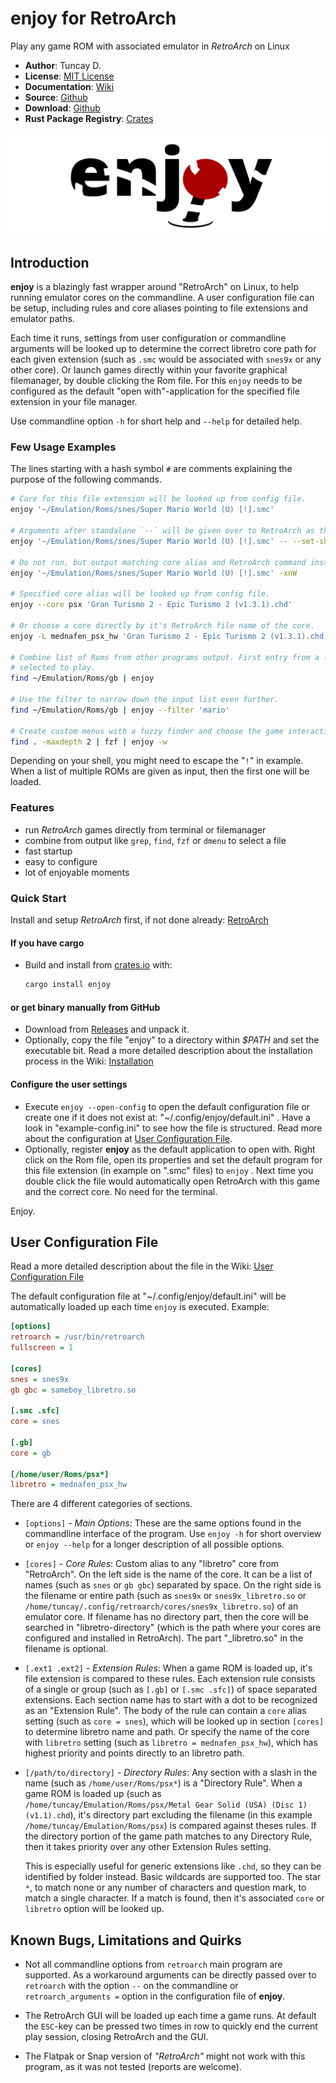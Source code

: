 # enjoy for RetroArch

Play any game ROM with associated emulator in _RetroArch_ on Linux

- **Author**: Tuncay D.
- **License**: [MIT License](LICENSE)
- **Documentation**: [Wiki](https://github.com/thingsiplay/enjoy/wiki)
- **Source**: [Github](https://github.com/thingsiplay/enjoy)
- **Download**: [Github](https://github.com/thingsiplay/enjoy/releases)
- **Rust Package Registry**: [Crates](https://crates.io/crates/enjoy/)

![enjoy](./img/enjoy_logo.svg "logo")

## Introduction

**enjoy** is a blazingly fast wrapper around "RetroArch" on Linux, to help
running emulator cores on the commandline. A user configuration file can be
setup, including rules and core aliases pointing to file extensions and
emulator paths.

Each time it runs, settings from user configuration or commandline arguments
will be looked up to determine the correct libretro core path for each given
extension (such as `.smc` would be associated with `snes9x` or any other core).
Or launch games directly within your favorite graphical filemanager, by double
clicking the Rom file. For this `enjoy` needs to be configured as the default
"open with"-application for the specified file extension in your file manager.

Use commandline option `-h` for short help and `--help` for detailed help.

### Few Usage Examples

The lines starting with a hash symbol `#` are comments explaining the purpose
of the following commands.

```bash
# Core for this file extension will be looked up from config file.
enjoy '~/Emulation/Roms/snes/Super Mario World (U) [!].smc'

# Arguments after standalone `--` will be given over to RetroArch as they are.
enjoy '~/Emulation/Roms/snes/Super Mario World (U) [!].smc' -- --set-shader ''

# Do not run, but output matching core alias and RetroArch command instead.
enjoy '~/Emulation/Roms/snes/Super Mario World (U) [!].smc' -xnW

# Specified core alias will be looked up from config file.
enjoy --core psx 'Gran Turismo 2 - Epic Turismo 2 (v1.3.1).chd'

# Or choose a core directly by it's RetroArch file name of the core.
enjoy -L mednafen_psx_hw 'Gran Turismo 2 - Epic Turismo 2 (v1.3.1).chd'

# Combine list of Roms from other programs output. First entry from a list is
# selected to play.
find ~/Emulation/Roms/gb | enjoy

# Use the filter to narrow down the input list even further.
find ~/Emulation/Roms/gb | enjoy --filter 'mario'

# Create custom menus with a fuzzy finder and choose the game interactively.
find . -maxdepth 2 | fzf | enjoy -w
```

Depending on your shell, you might need to escape the "`!`" in example. When
a list of multiple ROMs are given as input, then the first one will be loaded.

### Features

- run _RetroArch_ games directly from terminal or filemanager
- combine from output like `grep`, `find`, `fzf` or `dmenu` to select a file
- fast startup
- easy to configure
- lot of enjoyable moments

### Quick Start

Install and setup _RetroArch_ first, if not done already:
[RetroArch](https://www.retroarch.com/)

#### If you have cargo

- Build and install from [crates.io](https://crates.io/crates/enjoy/) with:

  ```bash
  cargo install enjoy
  ```

#### or get binary manually from GitHub

- Download from [Releases](https://github.com/thingsiplay/enjoy/releases) and
  unpack it.
- Optionally, copy the file "enjoy" to a directory within _$PATH_ and set the
  executable bit. Read a more detailed description about the installation process
  in the Wiki:
  [Installation](https://github.com/thingsiplay/enjoy/wiki/Installation)

#### Configure the user settings

- Execute `enjoy --open-config` to open the default configuration file or
  create one if it does not exist at: "~/.config/enjoy/default.ini" . Have a look
  in "example-config.ini" to see how the file is structured. Read more about the
  configuration at [User Configuration File](User-Configuration-File).
- Optionally, register **enjoy** as the default application to open with. Right
  click on the Rom file, open its properties and set the default program for this
  file extension (in example on ".smc" files) to `enjoy` . Next time you double
  click the file would automatically open RetroArch with this game and the
  correct core. No need for the terminal.

Enjoy.

## User Configuration File

Read a more detailed description about the file in the Wiki:
[User Configuration File](https://github.com/thingsiplay/enjoy/wiki/User-Configuration-File)

The default configuration file at "~/.config/enjoy/default.ini" will be
automatically loaded up each time `enjoy` is executed. Example:

```ini
[options]
retroarch = /usr/bin/retroarch
fullscreen = 1

[cores]
snes = snes9x
gb gbc = sameboy_libretro.so

[.smc .sfc]
core = snes

[.gb]
core = gb

[/home/user/Roms/psx*]
libretro = mednafen_psx_hw
```

There are 4 different categories of sections.

- `[options]` - _Main Options_: These are the same options found in the
  commandline interface of the program. Use `enjoy -h` for short overview or
  `enjoy --help` for a longer description of all possible options.

- `[cores]` - _Core Rules_: Custom alias to any "libretro" core from
  "RetroArch". On the left side is the name of the core. It can be a list of
  names (such as `snes` or `gb gbc`) separated by space. On the right side is the
  filename or entire path (such as `snes9x` or `snes9x_libretro.so` or
  `/home/tuncay/.config/retroarch/cores/snes9x_libretro.so`) of an emulator core.
  If filename has no directory part, then the core will be searched in
  "libretro-directory" (which is the path where your cores are configured and
  installed in RetroArch). The part "\_libretro.so" in the filename is optional.

- `[.ext1 .ext2]` - _Extension Rules_: When a game ROM is loaded up, it's file
  extension is compared to these rules. Each extension rule consists of a single
  or group (such as `[.gb]` or `[.smc .sfc]`) of space separated extensions. Each
  section name has to start with a dot to be recognized as an "Extension Rule".
  The body of the rule can contain a `core` alias setting (such as `core =
snes`), which will be looked up in section `[cores]` to determine libretro name
  and path. Or specify the name of the core with `libretro` setting (such as
  `libretro = mednafen_psx_hw`), which has highest priority and points directly
  to an libretro path.

- `[/path/to/directory]` - _Directory Rules_: Any section with a slash in the
  name (such as `/home/user/Roms/psx*`) is a "Directory Rule". When a game ROM is
  loaded up (such as `/home/tuncay/Emulation/Roms/psx/Metal Gear Solid (USA)
(Disc 1) (v1.1).chd`), it's directory part excluding the filename (in this
  example `/home/tuncay/Emulation/Roms/psx`) is compared against theses rules. If
  the directory portion of the game path matches to any Directory Rule, then it
  takes priority over any other Extension Rules setting.

  This is especially useful for generic extensions like `.chd`, so they can be
  identified by folder instead. Basic wildcards are supported too. The star
  `*`, to match none or any number of characters and question mark, to match a
  single character. If a match is found, then it's associated `core` or
  `libretro` option will be looked up.

## Known Bugs, Limitations and Quirks

- Not all commandline options from `retroarch` main program are supported. As
  a workaround arguments can be directly passed over to `retroarch` with the
  option `--` on the commandline or `retroarch_arguments =` option in the
  configuration file of **enjoy**.

- The RetroArch GUI will be loaded up each time a game runs. At default the
  `ESC`-key can be pressed two times in row to quickly end the current play
  session, closing RetroArch and the GUI.

- The Flatpak or Snap version of _"RetroArch"_ might not work with this
  program, as it was not tested (reports are welcome).
